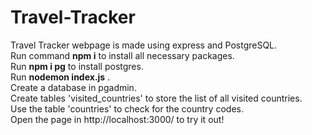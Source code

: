 # Travel-Tracker

Travel Tracker webpage is made using express and PostgreSQL.
<br>
Run command **npm i** to install all necessary packages.
<br>
Run **npm i pg** to install postgres.
<br>
Run **nodemon index.js** .
<br>
Create a database in pgadmin.
<br>
Create tables 'visited_countries' to store the list of all visited countries.
<br>
Use the table 'countries' to check for the country codes.
<br>
Open the page in http://localhost:3000/ to try it out!
